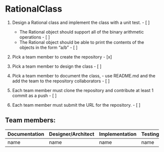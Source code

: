 # RationalClass

1. Design a Rational class and implement the class with a unit test. - [ ]
   * The Rational object should support all of the binary arithmetic operations - [ ]
   * The Rational object should be able to print the contents of the objects in the form “a/b” - [ ]

2. Pick a team member to create the repository - [x]

3. Pick a team member to design the class - [ ]

4. Pick a team member to document the class, - use README.md and the add the team to the repository collaborators - [ ]

5. Each team member must clone the repository and contribute at least 1 commit as a push - [ ]

6. Each team member must submit the URL for the repository. - [ ]

## Team members:

|Documentation | Designer/Architect | Implementation | Testing |
|--------------|--------------------|----------------|---------|
|name          |name                |name            |name     |
